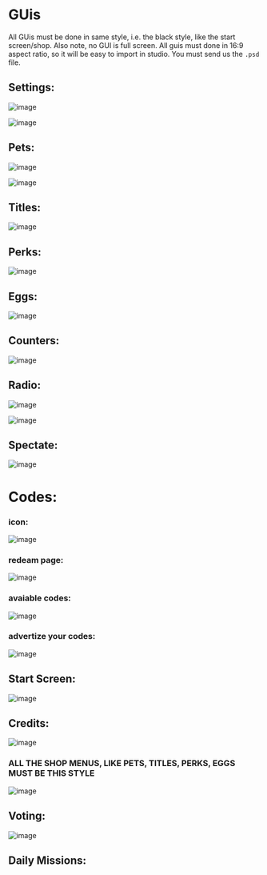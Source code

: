 # GUis

All GUis must be done in same style, i.e. the black style, like the start screen/shop.
Also note, no GUI is full screen.
All guis must done in 16:9 aspect ratio, so it will be easy to import in studio.
You must send us the `.psd` file.

## Settings:
![image](https://user-images.githubusercontent.com/83714569/136594119-9b935e5b-949b-4cc1-a5b4-028eebe450f0.png)

![image](https://user-images.githubusercontent.com/83714569/136594436-b1488bd6-1e4b-45a1-bc07-ba1c3c8377a5.png)

## Pets:
![image](https://user-images.githubusercontent.com/83714569/136594164-146762fc-56b2-4bbf-b931-e066f4366fa9.png)

![image](https://user-images.githubusercontent.com/83714569/136594367-2811e06e-5033-43d6-81e3-ec52055956b0.png)


## Titles:
![image](https://user-images.githubusercontent.com/83714569/136594223-09211014-1033-47c0-9f5f-355bc38e895a.png)

## Perks:
![image](https://user-images.githubusercontent.com/83714569/136594247-d06dc56b-c633-49b2-9437-4582b72c1a1e.png)

## Eggs:
![image](https://user-images.githubusercontent.com/83714569/136594266-fa01a053-eeb2-4a4d-bc20-c3c2953de647.png)


## Counters:
![image](https://user-images.githubusercontent.com/83714569/136594286-cfac7169-117f-47ad-8f0c-0c46872ffeeb.png)

## Radio:
![image](https://user-images.githubusercontent.com/83714569/136594318-89991563-5934-4295-8865-fddfcec94d4e.png)

![image](https://user-images.githubusercontent.com/83714569/136600797-5e10a3e4-e54e-4c31-ac17-cc5b523eac5b.png) 

## Spectate:
![image](https://user-images.githubusercontent.com/83714569/136594348-3d4035e1-edfa-4353-95cc-e447b8077d2a.png)

# Codes:
### icon:
![image](https://user-images.githubusercontent.com/83714569/136594391-899723d0-a5d0-4aa5-b186-d8d9477cd82a.png)
### redeam page:
![image](https://user-images.githubusercontent.com/83714569/136594474-07c30cd8-295d-4ff0-9df9-077bd21f270b.png)
### avaiable codes:
![image](https://user-images.githubusercontent.com/83714569/136594513-d7ef6f01-fcf3-4fd7-8bbe-c653740a1433.png)
### advertize your codes:
![image](https://user-images.githubusercontent.com/83714569/136594542-880f6ca6-f5c6-4793-85a6-1e20bad0c96e.png)



## Start Screen:
![image](https://user-images.githubusercontent.com/83714569/136594890-b8f0f34d-d3ed-40a5-8a9b-4b9a8c3e9364.png)

## Credits:
![image](https://user-images.githubusercontent.com/83714569/136595162-fdbb2b04-f8e6-48ac-9522-3141f3d14f9e.png)


### **ALL THE SHOP MENUS, LIKE  PETS, TITLES, PERKS, EGGS** MUST BE THIS STYLE
![image](https://user-images.githubusercontent.com/83714569/136595084-935568b1-5c0b-4889-b487-d8dc54f0d833.png)

## Voting:
![image](https://user-images.githubusercontent.com/83714569/136596944-09932e61-ec3f-4a93-919b-7928ca4657c8.png)

## Daily Missions:


